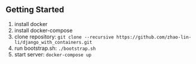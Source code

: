 
Getting Started
---------------
1. install docker
2. install docker-compose
3. clone repository: `git clone --recursive https://github.com/zhao-lin-li/django_with_containers.git`
4. run bootstrap.sh: `./bootstrap.sh`
5. start server: `docker-compose up`



